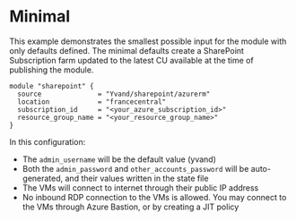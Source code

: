 # Minimal

This example demonstrates the smallest possible input for the module with only defaults defined. The minimal defaults create a SharePoint Subscription farm updated to the latest CU available at the time of publishing the module.

```hcl
module "sharepoint" {
  source              = "Yvand/sharepoint/azurerm"
  location            = "francecentral"
  subscription_id     = "<your_azure_subscription_id>"
  resource_group_name = "<your_resource_group_name>"
}
```

In this configuration:
- The `admin_username` will be the default value (yvand)
- Both the `admin_password` and `other_accounts_password` will be auto-generated, and their values written in the state file
- The VMs will connect to internet through their public IP address
- No inbound RDP connection to the VMs is allowed. You may connect to the VMs through Azure Bastion, or by creating a JIT policy
